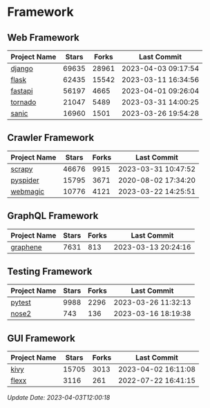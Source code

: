 # Framework

## Web Framework
| Project Name | Stars | Forks | Last Commit |
| ------------ | ----- | ----- | ----------- |
| [django](https://github.com/django/django) | 69635 | 28961 | 2023-04-03 09:17:54 |
| [flask](https://github.com/pallets/flask) | 62435 | 15542 | 2023-03-11 16:34:56 |
| [fastapi](https://github.com/tiangolo/fastapi) | 56197 | 4665 | 2023-04-01 09:26:04 |
| [tornado](https://github.com/tornadoweb/tornado) | 21047 | 5489 | 2023-03-31 14:00:25 |
| [sanic](https://github.com/sanic-org/sanic) | 16960 | 1501 | 2023-03-26 19:54:28 |

## Crawler Framework
| Project Name | Stars | Forks | Last Commit |
| ------------ | ----- | ----- | ----------- |
| [scrapy](https://github.com/scrapy/scrapy) | 46676 | 9915 | 2023-03-31 10:47:52 |
| [pyspider](https://github.com/binux/pyspider) | 15795 | 3671 | 2020-08-02 17:34:20 |
| [webmagic](https://github.com/code4craft/webmagic) | 10776 | 4121 | 2023-03-22 14:25:51 |

## GraphQL Framework
| Project Name | Stars | Forks | Last Commit |
| ------------ | ----- | ----- | ----------- |
| [graphene](https://github.com/graphql-python/graphene) | 7631 | 813 | 2023-03-13 20:24:16 |

## Testing Framework
| Project Name | Stars | Forks | Last Commit |
| ------------ | ----- | ----- | ----------- |
| [pytest](https://github.com/pytest-dev/pytest) | 9988 | 2296 | 2023-03-26 11:32:13 |
| [nose2](https://github.com/nose-devs/nose2) | 743 | 136 | 2023-03-16 18:19:38 |

## GUI Framework
| Project Name | Stars | Forks | Last Commit |
| ------------ | ----- | ----- | ----------- |
| [kivy](https://github.com/kivy/kivy) | 15705 | 3013 | 2023-04-02 16:11:08 |
| [flexx](https://github.com/flexxui/flexx) | 3116 | 261 | 2022-07-22 16:41:15 |

*Update Date: 2023-04-03T12:00:18*